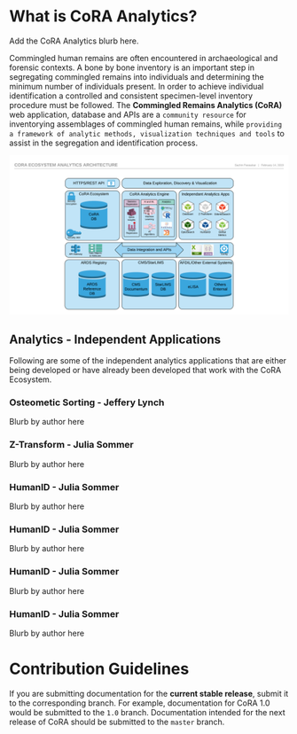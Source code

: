 # What is CoRA Analytics?
Add the CoRA Analytics blurb here.

Commingled human remains are often encountered in archaeological and forensic contexts. A bone by bone inventory is an important step in segregating commingled remains into individuals and determining the minimum number of individuals present. In order to achieve individual identification a controlled and consistent specimen-level inventory procedure must be followed. The **Commingled Remains Analytics (CoRA)** web application, database and APIs are a `community resource` for inventorying assemblages of commingled human remains, while `providing a framework of analytic methods, visualization techniques and tools` to assist in the segregation and identification process.

![CoRA Ecosystem Analytics Architecture](../images/architecture/Cora-Ecosystem-Analytics-Architecture-Diagram.png)

## Analytics - Independent Applications
Following are some of the independent analytics applications that are either being developed or have already been developed that work with the CoRA Ecosystem.

### Osteometic Sorting - Jeffery Lynch
Blurb by author here

### Z-Transform - Julia Sommer
Blurb by author here

### HumanID - Julia Sommer
Blurb by author here

### HumanID - Julia Sommer
Blurb by author here

### HumanID - Julia Sommer
Blurb by author here

### HumanID - Julia Sommer
Blurb by author here

# Contribution Guidelines

If you are submitting documentation for the **current stable release**, submit it to the corresponding branch. For example, documentation for CoRA 1.0 would be submitted to the `1.0` branch. Documentation intended for the next release of CoRA should be submitted to the `master` branch.
